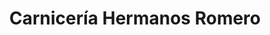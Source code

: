 ---
title: "Carnicería Hermanos Romero"
url: /torrent/carniceria-hermanos-romero/
shop: Metzgerei
---